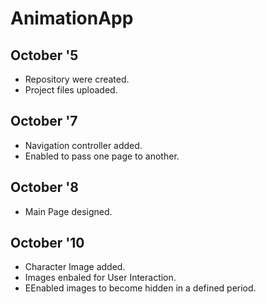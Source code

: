 # AnimationApp

## October '5
  - Repository were created. 
  - Project files uploaded.

## October '7
  - Navigation controller added. 
  - Enabled to pass one page to another.

## October '8
  - Main Page designed. 

## October '10
  - Character Image added.
  - Images enbaled for User Interaction.
  - EEnabled images to become hidden in a defined period. 
